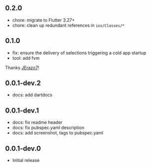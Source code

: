 ## 0.2.0

* chore: migrate to Flutter 3.27+
* chore: clean up redundant references in `ios/Classes/*`

## 0.1.0

* fix: ensure the delivery of selections triggering a cold app startup
* tool: add fvm

Thanks [JErazo7](https://github.com/JErazo7)!

## 0.0.1-dev.2

* docs: add dartdocs

## 0.0.1-dev.1

* docs: fix readme header
* docs: fix pubspec.yaml description
* docs: add screenshot, tags to pubspec.yaml

## 0.0.1-dev.0

* Initial release
